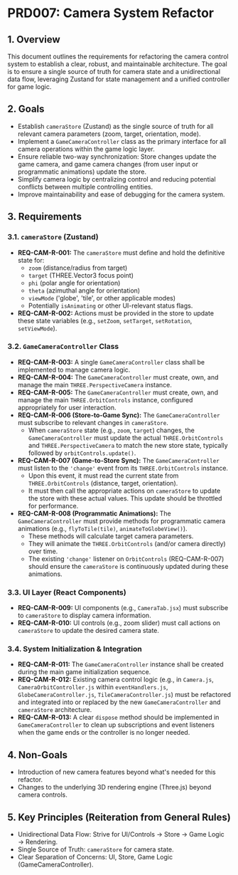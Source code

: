# PRD007: Camera System Refactor

## 1. Overview
This document outlines the requirements for refactoring the camera control system to establish a clear, robust, and maintainable architecture. The goal is to ensure a single source of truth for camera state and a unidirectional data flow, leveraging Zustand for state management and a unified controller for game logic.

## 2. Goals
- Establish `cameraStore` (Zustand) as the single source of truth for all relevant camera parameters (zoom, target, orientation, mode).
- Implement a `GameCameraController` class as the primary interface for all camera operations within the game logic layer.
- Ensure reliable two-way synchronization: Store changes update the game camera, and game camera changes (from user input or programmatic animations) update the store.
- Simplify camera logic by centralizing control and reducing potential conflicts between multiple controlling entities.
- Improve maintainability and ease of debugging for the camera system.

## 3. Requirements

### 3.1. `cameraStore` (Zustand)
- **REQ-CAM-R-001:** The `cameraStore` must define and hold the definitive state for:
    - `zoom` (distance/radius from target)
    - `target` (THREE.Vector3 focus point)
    - `phi` (polar angle for orientation)
    - `theta` (azimuthal angle for orientation)
    - `viewMode` ('globe', 'tile', or other applicable modes)
    - Potentially `isAnimating` or other UI-relevant status flags.
- **REQ-CAM-R-002:** Actions must be provided in the store to update these state variables (e.g., `setZoom`, `setTarget`, `setRotation`, `setViewMode`).

### 3.2. `GameCameraController` Class
- **REQ-CAM-R-003:** A single `GameCameraController` class shall be implemented to manage camera logic.
- **REQ-CAM-R-004:** The `GameCameraController` must create, own, and manage the main `THREE.PerspectiveCamera` instance.
- **REQ-CAM-R-005:** The `GameCameraController` must create, own, and manage the main `THREE.OrbitControls` instance, configured appropriately for user interaction.
- **REQ-CAM-R-006 (Store-to-Game Sync):** The `GameCameraController` must subscribe to relevant changes in `cameraStore`.
    - When `cameraStore` state (e.g., `zoom`, `target`) changes, the `GameCameraController` must update the actual `THREE.OrbitControls` and `THREE.PerspectiveCamera` to match the new store state, typically followed by `orbitControls.update()`.
- **REQ-CAM-R-007 (Game-to-Store Sync):** The `GameCameraController` must listen to the `'change'` event from its `THREE.OrbitControls` instance.
    - Upon this event, it must read the current state from `THREE.OrbitControls` (distance, target, orientation).
    - It must then call the appropriate actions on `cameraStore` to update the store with these actual values. This update should be throttled for performance.
- **REQ-CAM-R-008 (Programmatic Animations):** The `GameCameraController` must provide methods for programmatic camera animations (e.g., `flyToTile(tile)`, `animateToGlobeView()`).
    - These methods will calculate target camera parameters.
    - They will animate the `THREE.OrbitControls` (and/or camera directly) over time.
    - The existing `'change'` listener on `OrbitControls` (REQ-CAM-R-007) should ensure the `cameraStore` is continuously updated during these animations.

### 3.3. UI Layer (React Components)
- **REQ-CAM-R-009:** UI components (e.g., `CameraTab.jsx`) must subscribe to `cameraStore` to display camera information.
- **REQ-CAM-R-010:** UI controls (e.g., zoom slider) must call actions on `cameraStore` to update the desired camera state.

### 3.4. System Initialization & Integration
- **REQ-CAM-R-011:** The `GameCameraController` instance shall be created during the main game initialization sequence.
- **REQ-CAM-R-012:** Existing camera control logic (e.g., in `Camera.js`, `CameraOrbitController.js` within `eventHandlers.js`, `GlobeCameraController.js`, `TileCameraController.js`) must be refactored and integrated into or replaced by the new `GameCameraController` and `cameraStore` architecture.
- **REQ-CAM-R-013:** A clear `dispose` method should be implemented in `GameCameraController` to clean up subscriptions and event listeners when the game ends or the controller is no longer needed.

## 4. Non-Goals
- Introduction of new camera features beyond what's needed for this refactor.
- Changes to the underlying 3D rendering engine (Three.js) beyond camera controls.

## 5. Key Principles (Reiteration from General Rules)
- Unidirectional Data Flow: Strive for UI/Controls → Store → Game Logic → Rendering.
- Single Source of Truth: `cameraStore` for camera state.
- Clear Separation of Concerns: UI, Store, Game Logic (GameCameraController).
